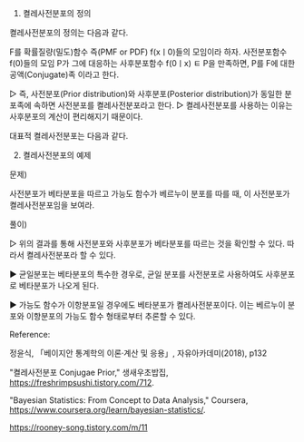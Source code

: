 1. 켤레사전분포의 정의
 
켤레사전분포의 정의는 다음과 같다.

  F를 확률질량(밀도)함수 즉(PMF or PDF) f(xㅣ0)들의 모임이라 하자. 사전분포함수 f(0)들의 모임
  P가 그에 대응하는 사후분포함수 f(0ㅣx) ㅌ P을 만족하면, P를 F에 대한 공액(Conjugate)족 이라고 한다.

▷ 즉, 사전분포(Prior distribution)와 사후분포(Posterior distribution)가 동일한 분포족에 속하면 사전분포를 켤레사전분포라고 한다.
▷ 켤레사전분포를 사용하는 이유는 사후분포의 계산이 편리해지기 때문이다.
 
대표적 켤레사전분포는 다음과 같다.


2. 켤레사전분포의 예제

문제)

 

사전분포가 베타분포을 따르고 가능도 함수가 베르누이 분포를 따를 때, 이 사전분포가 켤레사전분포임을 보여라.

 

풀이)



▷ 위의 결과를 통해 사전분포와 사후분포가 베타분포를 따르는 것을 확인할 수 있다. 따라서 켤레사전분포라 할 수 있다.

 

▶ 균일분포는 베타분포의 특수한 경우로, 균일 분포를 사전분포로 사용하여도 사후분포로 베타분포가 나오게 된다.

 

▶ 가능도 함수가 이항분포일 경우에도 베타분포가 켤레사전분포이다. 이는 베르누이 분포와 이항분포의 가능도 함수 형태로부터 추론할 수 있다.

 

Reference:

정윤식, 「베이지안 통계학의 이론·계산 및 응용」, 자유아카데미(2018), p132

"켤레사전분포 Conjugae Prior," 생새우초밥집, https://freshrimpsushi.tistory.com/712.

"Bayesian Statistics: From Concept to Data Analysis," Coursera, https://www.coursera.org/learn/bayesian-statistics/.

https://rooney-song.tistory.com/m/11
